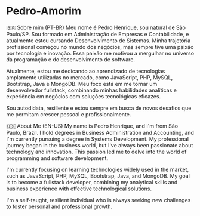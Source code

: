 # Pedro-Amorim

🇧🇷 Sobre mim (PT-BR)
Meu nome é Pedro Henrique, sou natural de São Paulo/SP. Sou formado em Administração de Empresas e Contabilidade, e atualmente estou cursando Desenvolvimento de Sistemas. Minha trajetória profissional começou no mundo dos negócios, mas sempre tive uma paixão por tecnologia e inovação. Essa paixão me motivou a mergulhar no universo da programação e do desenvolvimento de software.

Atualmente, estou me dedicando ao aprendizado de tecnologias amplamente utilizadas no mercado, como JavaScript, PHP, MySQL, Bootstrap, Java e MongoDB. Meu foco está em me tornar um desenvolvedor fullstack, combinando minhas habilidades analíticas e experiência em negócios com soluções tecnológicas eficazes.

Sou autodidata, resiliente e estou sempre em busca de novos desafios que me permitam crescer pessoal e profissionalmente.

🇺🇸 About Me (EN-US)
My name is Pedro Henrique, and I'm from São Paulo, Brazil. I hold degrees in Business Administration and Accounting, and I'm currently pursuing a degree in Systems Development. My professional journey began in the business world, but I've always been passionate about technology and innovation. This passion led me to delve into the world of programming and software development.

I'm currently focusing on learning technologies widely used in the market, such as JavaScript, PHP, MySQL, Bootstrap, Java, and MongoDB. My goal is to become a fullstack developer, combining my analytical skills and business experience with effective technological solutions.

I'm a self-taught, resilient individual who is always seeking new challenges to foster personal and professional growth.
